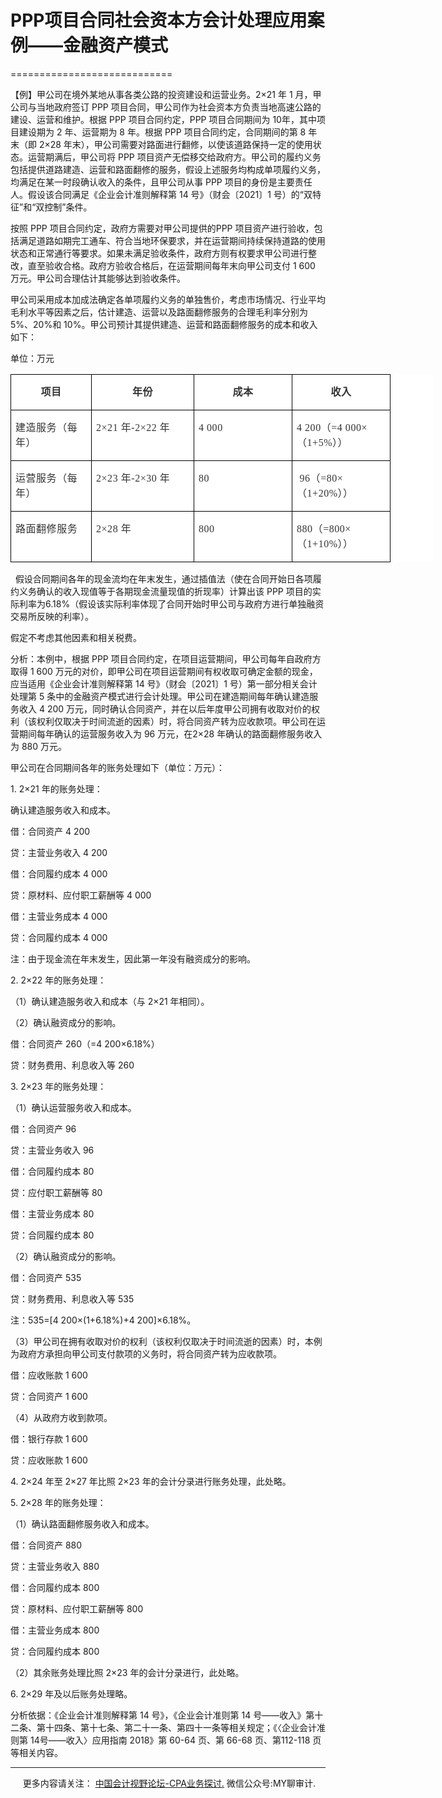 ﻿# PPP项目合同社会资本方会计处理应用案例——金融资产模式
============================

【例】甲公司在境外某地从事各类公路的投资建设和运营业务。2×21 年 1 月，甲公司与当地政府签订 PPP 项目合同，甲公司作为社会资本方负责当地高速公路的建设、运营和维护。根据 PPP 项目合同约定，PPP 项目合同期间为 10年，其中项目建设期为 2 年、运营期为 8 年。根据 PPP 项目合同约定，合同期间的第 8 年末（即 2×28 年末），甲公司需要对路面进行翻修，以使该道路保持一定的使用状态。运营期满后，甲公司将 PPP 项目资产无偿移交给政府方。甲公司的履约义务包括提供道路建造、运营和路面翻修的服务，假设上述服务均构成单项履约义务，均满足在某一时段确认收入的条件，且甲公司从事 PPP 项目的身份是主要责任人。假设该合同满足《企业会计准则解释第 14 号》（财会〔2021〕1 号）的“双特征”和“双控制”条件。

按照 PPP 项目合同约定，政府方需要对甲公司提供的PPP 项目资产进行验收，包括满足道路如期完工通车、符合当地环保要求，并在运营期间持续保持道路的使用状态和正常通行等要求。如果未满足验收条件，政府方则有权要求甲公司进行整改，直至验收合格。政府方验收合格后，在运营期间每年末向甲公司支付 1 600 万元。甲公司合理估计其能够达到验收条件。

甲公司采用成本加成法确定各单项履约义务的单独售价，考虑市场情况、行业平均毛利水平等因素之后，估计建造、运营以及路面翻修服务的合理毛利率分别为 5%、20%和 10%。甲公司预计其提供建造、运营和路面翻修服务的成本和收入如下：

单位：万元

<table class="MsoNormalTable" style="WIDTH: 507.6pt; BACKGROUND: white; BORDER-COLLAPSE: collapse; mso-padding-alt: 0cm 0cm 0cm 0cm; mso-yfti-tbllook: 1184" cellspacing="0" cellpadding="0" width="677" border="0"><tbody><tr style="mso-yfti-irow: 0; mso-yfti-firstrow: yes"><td style="BORDER-TOP: windowtext 1pt solid; BORDER-RIGHT: windowtext 1pt solid; WIDTH: 85.5pt; BORDER-BOTTOM: windowtext 1pt solid; PADDING-BOTTOM: 0cm; PADDING-TOP: 0cm; PADDING-LEFT: 5.25pt; BORDER-LEFT: windowtext 1pt solid; PADDING-RIGHT: 5.25pt; BACKGROUND-COLOR: transparent; mso-border-alt: solid windowtext .75pt" valign="top" width="114"><p class="MsoNormalCxSpMiddle" style="TEXT-ALIGN: center; LINE-HEIGHT: 150%; mso-pagination: widow-orphan; mso-mirror-indents: yes" align="center"><font size="3"><b><span style="FONT-FAMILY: 宋体; COLOR: #333333; LETTER-SPACING: 0.4pt; LINE-HEIGHT: 150%; mso-bidi-font-family: 宋体; mso-ascii-theme-font: major-fareast; mso-fareast-theme-font: major-fareast; mso-hansi-theme-font: major-fareast; mso-font-kerning: 0pt; mso-bidi-font-size: 12.0pt">项目</span></b><span lang="EN-US" style="FONT-FAMILY: 宋体; COLOR: #333333; LETTER-SPACING: 0.4pt; LINE-HEIGHT: 150%; mso-bidi-font-family: 宋体; mso-ascii-theme-font: major-fareast; mso-fareast-theme-font: major-fareast; mso-hansi-theme-font: major-fareast; mso-font-kerning: 0pt; mso-bidi-font-size: 12.0pt"><o:p></o:p></span></font></p></td><td style="BORDER-TOP: windowtext 1pt solid; BORDER-RIGHT: windowtext 1pt solid; WIDTH: 111.75pt; BORDER-BOTTOM: windowtext 1pt solid; PADDING-BOTTOM: 0cm; PADDING-TOP: 0cm; PADDING-LEFT: 5.25pt; BORDER-LEFT: #f0f0f0; PADDING-RIGHT: 5.25pt; BACKGROUND-COLOR: transparent; mso-border-bottom-alt: solid windowtext .75pt; mso-border-top-alt: solid windowtext .75pt; mso-border-right-alt: solid windowtext .75pt" valign="top" width="149"><p class="MsoNormalCxSpMiddle" style="TEXT-ALIGN: center; LINE-HEIGHT: 150%; mso-pagination: widow-orphan; mso-mirror-indents: yes" align="center"><font size="3"><b><span style="FONT-FAMILY: 宋体; COLOR: #333333; LETTER-SPACING: 0.4pt; LINE-HEIGHT: 150%; mso-bidi-font-family: 宋体; mso-ascii-theme-font: major-fareast; mso-fareast-theme-font: major-fareast; mso-hansi-theme-font: major-fareast; mso-font-kerning: 0pt; mso-bidi-font-size: 12.0pt">年份</span></b><span lang="EN-US" style="FONT-FAMILY: 宋体; COLOR: #333333; LETTER-SPACING: 0.4pt; LINE-HEIGHT: 150%; mso-bidi-font-family: 宋体; mso-ascii-theme-font: major-fareast; mso-fareast-theme-font: major-fareast; mso-hansi-theme-font: major-fareast; mso-font-kerning: 0pt; mso-bidi-font-size: 12.0pt"><o:p></o:p></span></font></p></td><td style="BORDER-TOP: windowtext 1pt solid; BORDER-RIGHT: windowtext 1pt solid; WIDTH: 106.5pt; BORDER-BOTTOM: windowtext 1pt solid; PADDING-BOTTOM: 0cm; PADDING-TOP: 0cm; PADDING-LEFT: 5.25pt; BORDER-LEFT: #f0f0f0; PADDING-RIGHT: 5.25pt; BACKGROUND-COLOR: transparent; mso-border-bottom-alt: solid windowtext .75pt; mso-border-top-alt: solid windowtext .75pt; mso-border-right-alt: solid windowtext .75pt" valign="top" width="142"><p class="MsoNormalCxSpMiddle" style="TEXT-ALIGN: center; LINE-HEIGHT: 150%; mso-pagination: widow-orphan; mso-mirror-indents: yes" align="center"><font size="3"><b><span style="FONT-FAMILY: 宋体; COLOR: #333333; LETTER-SPACING: 0.4pt; LINE-HEIGHT: 150%; mso-bidi-font-family: 宋体; mso-ascii-theme-font: major-fareast; mso-fareast-theme-font: major-fareast; mso-hansi-theme-font: major-fareast; mso-font-kerning: 0pt; mso-bidi-font-size: 12.0pt">成本</span></b><span lang="EN-US" style="FONT-FAMILY: 宋体; COLOR: #333333; LETTER-SPACING: 0.4pt; LINE-HEIGHT: 150%; mso-bidi-font-family: 宋体; mso-ascii-theme-font: major-fareast; mso-fareast-theme-font: major-fareast; mso-hansi-theme-font: major-fareast; mso-font-kerning: 0pt; mso-bidi-font-size: 12.0pt"><o:p></o:p></span></font></p></td><td style="BORDER-TOP: windowtext 1pt solid; BORDER-RIGHT: windowtext 1pt solid; WIDTH: 106.5pt; BORDER-BOTTOM: windowtext 1pt solid; PADDING-BOTTOM: 0cm; PADDING-TOP: 0cm; PADDING-LEFT: 5.25pt; BORDER-LEFT: #f0f0f0; PADDING-RIGHT: 5.25pt; BACKGROUND-COLOR: transparent; mso-border-bottom-alt: solid windowtext .75pt; mso-border-top-alt: solid windowtext .75pt; mso-border-right-alt: solid windowtext .75pt" valign="top" width="142"><p class="MsoNormalCxSpMiddle" style="TEXT-ALIGN: center; LINE-HEIGHT: 150%; mso-pagination: widow-orphan; mso-mirror-indents: yes" align="center"><font size="3"><b><span style="FONT-FAMILY: 宋体; COLOR: #333333; LETTER-SPACING: 0.4pt; LINE-HEIGHT: 150%; mso-bidi-font-family: 宋体; mso-ascii-theme-font: major-fareast; mso-fareast-theme-font: major-fareast; mso-hansi-theme-font: major-fareast; mso-font-kerning: 0pt; mso-bidi-font-size: 12.0pt">收入</span></b><span lang="EN-US" style="FONT-FAMILY: 宋体; COLOR: #333333; LETTER-SPACING: 0.4pt; LINE-HEIGHT: 150%; mso-bidi-font-family: 宋体; mso-ascii-theme-font: major-fareast; mso-fareast-theme-font: major-fareast; mso-hansi-theme-font: major-fareast; mso-font-kerning: 0pt; mso-bidi-font-size: 12.0pt"><o:p></o:p></span></font></p></td></tr><tr style="mso-yfti-irow: 1"><td style="BORDER-TOP: #f0f0f0; BORDER-RIGHT: windowtext 1pt solid; WIDTH: 85.5pt; BORDER-BOTTOM: windowtext 1pt solid; PADDING-BOTTOM: 0cm; PADDING-TOP: 0cm; PADDING-LEFT: 5.25pt; BORDER-LEFT: windowtext 1pt solid; PADDING-RIGHT: 5.25pt; BACKGROUND-COLOR: transparent; mso-border-bottom-alt: solid windowtext .75pt; mso-border-right-alt: solid windowtext .75pt; mso-border-left-alt: solid windowtext .75pt" valign="top" width="114"><p class="MsoNormalCxSpMiddle" style="LINE-HEIGHT: 150%; mso-pagination: widow-orphan; mso-mirror-indents: yes"><span style="FONT-FAMILY: 宋体; COLOR: #333333; LETTER-SPACING: 0.4pt; LINE-HEIGHT: 150%; mso-bidi-font-family: 宋体; mso-ascii-theme-font: major-fareast; mso-fareast-theme-font: major-fareast; mso-hansi-theme-font: major-fareast; mso-font-kerning: 0pt; mso-bidi-font-size: 12.0pt"><font size="3">建造服务（每年）<span lang="EN-US"><o:p></o:p></span></font></span></p></td><td style="BORDER-TOP: #f0f0f0; BORDER-RIGHT: windowtext 1pt solid; WIDTH: 111.75pt; BORDER-BOTTOM: windowtext 1pt solid; PADDING-BOTTOM: 0cm; PADDING-TOP: 0cm; PADDING-LEFT: 5.25pt; BORDER-LEFT: #f0f0f0; PADDING-RIGHT: 5.25pt; BACKGROUND-COLOR: transparent; mso-border-bottom-alt: solid windowtext .75pt; mso-border-right-alt: solid windowtext .75pt" valign="top" width="149"><p class="MsoNormalCxSpMiddle" style="LINE-HEIGHT: 150%; mso-pagination: widow-orphan; mso-mirror-indents: yes"><font size="3"><span lang="EN-US" style="FONT-FAMILY: 宋体; COLOR: #333333; LETTER-SPACING: 0.4pt; LINE-HEIGHT: 150%; mso-bidi-font-family: 宋体; mso-ascii-theme-font: major-fareast; mso-fareast-theme-font: major-fareast; mso-hansi-theme-font: major-fareast; mso-font-kerning: 0pt; mso-bidi-font-size: 12.0pt">2</span><span style="FONT-FAMILY: 宋体; COLOR: #333333; LETTER-SPACING: 0.4pt; LINE-HEIGHT: 150%; mso-bidi-font-family: 宋体; mso-ascii-theme-font: major-fareast; mso-fareast-theme-font: major-fareast; mso-hansi-theme-font: major-fareast; mso-font-kerning: 0pt; mso-bidi-font-size: 12.0pt">×<span lang="EN-US">21 </span>年<span lang="EN-US">-2</span>×<span lang="EN-US">22 </span>年<span lang="EN-US"><o:p></o:p></span></span></font></p></td><td style="BORDER-TOP: #f0f0f0; BORDER-RIGHT: windowtext 1pt solid; WIDTH: 106.5pt; BORDER-BOTTOM: windowtext 1pt solid; PADDING-BOTTOM: 0cm; PADDING-TOP: 0cm; PADDING-LEFT: 5.25pt; BORDER-LEFT: #f0f0f0; PADDING-RIGHT: 5.25pt; BACKGROUND-COLOR: transparent; mso-border-bottom-alt: solid windowtext .75pt; mso-border-right-alt: solid windowtext .75pt" valign="top" width="142"><p class="MsoNormalCxSpMiddle" style="LINE-HEIGHT: 150%; mso-pagination: widow-orphan; mso-mirror-indents: yes"><span lang="EN-US" style="FONT-FAMILY: 宋体; COLOR: #333333; LETTER-SPACING: 0.4pt; LINE-HEIGHT: 150%; mso-bidi-font-family: 宋体; mso-ascii-theme-font: major-fareast; mso-fareast-theme-font: major-fareast; mso-hansi-theme-font: major-fareast; mso-font-kerning: 0pt; mso-bidi-font-size: 12.0pt"><font size="3">4 000<o:p></o:p></font></span></p></td><td style="BORDER-TOP: #f0f0f0; BORDER-RIGHT: windowtext 1pt solid; WIDTH: 106.5pt; BORDER-BOTTOM: windowtext 1pt solid; PADDING-BOTTOM: 0cm; PADDING-TOP: 0cm; PADDING-LEFT: 5.25pt; BORDER-LEFT: #f0f0f0; PADDING-RIGHT: 5.25pt; BACKGROUND-COLOR: transparent; mso-border-bottom-alt: solid windowtext .75pt; mso-border-right-alt: solid windowtext .75pt" valign="top" width="142"><p class="MsoNormalCxSpMiddle" style="LINE-HEIGHT: 150%; mso-pagination: widow-orphan; mso-mirror-indents: yes"><font size="3"><span lang="EN-US" style="FONT-FAMILY: 宋体; COLOR: #333333; LETTER-SPACING: 0.4pt; LINE-HEIGHT: 150%; mso-bidi-font-family: 宋体; mso-ascii-theme-font: major-fareast; mso-fareast-theme-font: major-fareast; mso-hansi-theme-font: major-fareast; mso-font-kerning: 0pt; mso-bidi-font-size: 12.0pt">4 200</span><span style="FONT-FAMILY: 宋体; COLOR: #333333; LETTER-SPACING: 0.4pt; LINE-HEIGHT: 150%; mso-bidi-font-family: 宋体; mso-ascii-theme-font: major-fareast; mso-fareast-theme-font: major-fareast; mso-hansi-theme-font: major-fareast; mso-font-kerning: 0pt; mso-bidi-font-size: 12.0pt">（<span lang="EN-US">=4 000</span>×（<span lang="EN-US">1+5%</span>））<span lang="EN-US"><o:p></o:p></span></span></font></p></td></tr><tr style="mso-yfti-irow: 2"><td style="BORDER-TOP: #f0f0f0; BORDER-RIGHT: windowtext 1pt solid; WIDTH: 85.5pt; BORDER-BOTTOM: windowtext 1pt solid; PADDING-BOTTOM: 0cm; PADDING-TOP: 0cm; PADDING-LEFT: 5.25pt; BORDER-LEFT: windowtext 1pt solid; PADDING-RIGHT: 5.25pt; BACKGROUND-COLOR: transparent; mso-border-bottom-alt: solid windowtext .75pt; mso-border-right-alt: solid windowtext .75pt; mso-border-left-alt: solid windowtext .75pt" valign="top" width="114"><p class="MsoNormalCxSpMiddle" style="LINE-HEIGHT: 150%; mso-pagination: widow-orphan; mso-mirror-indents: yes"><span style="FONT-FAMILY: 宋体; COLOR: #333333; LETTER-SPACING: 0.4pt; LINE-HEIGHT: 150%; mso-bidi-font-family: 宋体; mso-ascii-theme-font: major-fareast; mso-fareast-theme-font: major-fareast; mso-hansi-theme-font: major-fareast; mso-font-kerning: 0pt; mso-bidi-font-size: 12.0pt"><font size="3">运营服务（每年）<span lang="EN-US"><o:p></o:p></span></font></span></p></td><td style="BORDER-TOP: #f0f0f0; BORDER-RIGHT: windowtext 1pt solid; WIDTH: 111.75pt; BORDER-BOTTOM: windowtext 1pt solid; PADDING-BOTTOM: 0cm; PADDING-TOP: 0cm; PADDING-LEFT: 5.25pt; BORDER-LEFT: #f0f0f0; PADDING-RIGHT: 5.25pt; BACKGROUND-COLOR: transparent; mso-border-bottom-alt: solid windowtext .75pt; mso-border-right-alt: solid windowtext .75pt" valign="top" width="149"><p class="MsoNormalCxSpMiddle" style="LINE-HEIGHT: 150%; mso-pagination: widow-orphan; mso-mirror-indents: yes"><font size="3"><span lang="EN-US" style="FONT-FAMILY: 宋体; COLOR: #333333; LETTER-SPACING: 0.4pt; LINE-HEIGHT: 150%; mso-bidi-font-family: 宋体; mso-ascii-theme-font: major-fareast; mso-fareast-theme-font: major-fareast; mso-hansi-theme-font: major-fareast; mso-font-kerning: 0pt; mso-bidi-font-size: 12.0pt">2</span><span style="FONT-FAMILY: 宋体; COLOR: #333333; LETTER-SPACING: 0.4pt; LINE-HEIGHT: 150%; mso-bidi-font-family: 宋体; mso-ascii-theme-font: major-fareast; mso-fareast-theme-font: major-fareast; mso-hansi-theme-font: major-fareast; mso-font-kerning: 0pt; mso-bidi-font-size: 12.0pt">×<span lang="EN-US">23 </span>年<span lang="EN-US">-2</span>×<span lang="EN-US">30 </span>年<span lang="EN-US"><o:p></o:p></span></span></font></p></td><td style="BORDER-TOP: #f0f0f0; BORDER-RIGHT: windowtext 1pt solid; WIDTH: 106.5pt; BORDER-BOTTOM: windowtext 1pt solid; PADDING-BOTTOM: 0cm; PADDING-TOP: 0cm; PADDING-LEFT: 5.25pt; BORDER-LEFT: #f0f0f0; PADDING-RIGHT: 5.25pt; BACKGROUND-COLOR: transparent; mso-border-bottom-alt: solid windowtext .75pt; mso-border-right-alt: solid windowtext .75pt" valign="top" width="142"><p class="MsoNormalCxSpMiddle" style="LINE-HEIGHT: 150%; mso-pagination: widow-orphan; mso-mirror-indents: yes"><span lang="EN-US" style="FONT-FAMILY: 宋体; COLOR: #333333; LETTER-SPACING: 0.4pt; LINE-HEIGHT: 150%; mso-bidi-font-family: 宋体; mso-ascii-theme-font: major-fareast; mso-fareast-theme-font: major-fareast; mso-hansi-theme-font: major-fareast; mso-font-kerning: 0pt; mso-bidi-font-size: 12.0pt"><font size="3">80<o:p></o:p></font></span></p></td><td style="BORDER-TOP: #f0f0f0; BORDER-RIGHT: windowtext 1pt solid; WIDTH: 106.5pt; BORDER-BOTTOM: windowtext 1pt solid; PADDING-BOTTOM: 0cm; PADDING-TOP: 0cm; PADDING-LEFT: 5.25pt; BORDER-LEFT: #f0f0f0; PADDING-RIGHT: 5.25pt; BACKGROUND-COLOR: transparent; mso-border-bottom-alt: solid windowtext .75pt; mso-border-right-alt: solid windowtext .75pt" valign="top" width="142"><p class="MsoNormalCxSpMiddle" style="LINE-HEIGHT: 150%; mso-pagination: widow-orphan; mso-mirror-indents: yes"><font size="3"><span lang="EN-US" style="FONT-FAMILY: 宋体; COLOR: #333333; LETTER-SPACING: 0.4pt; LINE-HEIGHT: 150%; mso-bidi-font-family: 宋体; mso-ascii-theme-font: major-fareast; mso-fareast-theme-font: major-fareast; mso-hansi-theme-font: major-fareast; mso-font-kerning: 0pt; mso-bidi-font-size: 12.0pt">&nbsp;96</span><span style="FONT-FAMILY: 宋体; COLOR: #333333; LETTER-SPACING: 0.4pt; LINE-HEIGHT: 150%; mso-bidi-font-family: 宋体; mso-ascii-theme-font: major-fareast; mso-fareast-theme-font: major-fareast; mso-hansi-theme-font: major-fareast; mso-font-kerning: 0pt; mso-bidi-font-size: 12.0pt">（<span lang="EN-US">=80</span>×（<span lang="EN-US">1+20%</span>））<span lang="EN-US"><o:p></o:p></span></span></font></p></td></tr><tr style="mso-yfti-irow: 3; mso-yfti-lastrow: yes"><td style="BORDER-TOP: #f0f0f0; BORDER-RIGHT: windowtext 1pt solid; WIDTH: 85.5pt; BORDER-BOTTOM: windowtext 1pt solid; PADDING-BOTTOM: 0cm; PADDING-TOP: 0cm; PADDING-LEFT: 5.25pt; BORDER-LEFT: windowtext 1pt solid; PADDING-RIGHT: 5.25pt; BACKGROUND-COLOR: transparent; mso-border-bottom-alt: solid windowtext .75pt; mso-border-right-alt: solid windowtext .75pt; mso-border-left-alt: solid windowtext .75pt" valign="top" width="114"><p class="MsoNormalCxSpMiddle" style="LINE-HEIGHT: 150%; mso-pagination: widow-orphan; mso-mirror-indents: yes"><span style="FONT-FAMILY: 宋体; COLOR: #333333; LETTER-SPACING: 0.4pt; LINE-HEIGHT: 150%; mso-bidi-font-family: 宋体; mso-ascii-theme-font: major-fareast; mso-fareast-theme-font: major-fareast; mso-hansi-theme-font: major-fareast; mso-font-kerning: 0pt; mso-bidi-font-size: 12.0pt"><font size="3">路面翻修服务<span lang="EN-US"><o:p></o:p></span></font></span></p></td><td style="BORDER-TOP: #f0f0f0; BORDER-RIGHT: windowtext 1pt solid; WIDTH: 111.75pt; BORDER-BOTTOM: windowtext 1pt solid; PADDING-BOTTOM: 0cm; PADDING-TOP: 0cm; PADDING-LEFT: 5.25pt; BORDER-LEFT: #f0f0f0; PADDING-RIGHT: 5.25pt; BACKGROUND-COLOR: transparent; mso-border-bottom-alt: solid windowtext .75pt; mso-border-right-alt: solid windowtext .75pt" valign="top" width="149"><p class="MsoNormalCxSpMiddle" style="LINE-HEIGHT: 150%; mso-pagination: widow-orphan; mso-mirror-indents: yes"><font size="3"><span lang="EN-US" style="FONT-FAMILY: 宋体; COLOR: #333333; LETTER-SPACING: 0.4pt; LINE-HEIGHT: 150%; mso-bidi-font-family: 宋体; mso-ascii-theme-font: major-fareast; mso-fareast-theme-font: major-fareast; mso-hansi-theme-font: major-fareast; mso-font-kerning: 0pt; mso-bidi-font-size: 12.0pt">2</span><span style="FONT-FAMILY: 宋体; COLOR: #333333; LETTER-SPACING: 0.4pt; LINE-HEIGHT: 150%; mso-bidi-font-family: 宋体; mso-ascii-theme-font: major-fareast; mso-fareast-theme-font: major-fareast; mso-hansi-theme-font: major-fareast; mso-font-kerning: 0pt; mso-bidi-font-size: 12.0pt">×<span lang="EN-US">28 </span>年<span lang="EN-US"><o:p></o:p></span></span></font></p></td><td style="BORDER-TOP: #f0f0f0; BORDER-RIGHT: windowtext 1pt solid; WIDTH: 106.5pt; BORDER-BOTTOM: windowtext 1pt solid; PADDING-BOTTOM: 0cm; PADDING-TOP: 0cm; PADDING-LEFT: 5.25pt; BORDER-LEFT: #f0f0f0; PADDING-RIGHT: 5.25pt; BACKGROUND-COLOR: transparent; mso-border-bottom-alt: solid windowtext .75pt; mso-border-right-alt: solid windowtext .75pt" valign="top" width="142"><p class="MsoNormalCxSpMiddle" style="LINE-HEIGHT: 150%; mso-pagination: widow-orphan; mso-mirror-indents: yes"><span lang="EN-US" style="FONT-FAMILY: 宋体; COLOR: #333333; LETTER-SPACING: 0.4pt; LINE-HEIGHT: 150%; mso-bidi-font-family: 宋体; mso-ascii-theme-font: major-fareast; mso-fareast-theme-font: major-fareast; mso-hansi-theme-font: major-fareast; mso-font-kerning: 0pt; mso-bidi-font-size: 12.0pt"><font size="3">800<o:p></o:p></font></span></p></td><td style="BORDER-TOP: #f0f0f0; BORDER-RIGHT: windowtext 1pt solid; WIDTH: 106.5pt; BORDER-BOTTOM: windowtext 1pt solid; PADDING-BOTTOM: 0cm; PADDING-TOP: 0cm; PADDING-LEFT: 5.25pt; BORDER-LEFT: #f0f0f0; PADDING-RIGHT: 5.25pt; BACKGROUND-COLOR: transparent; mso-border-bottom-alt: solid windowtext .75pt; mso-border-right-alt: solid windowtext .75pt" valign="top" width="142"><p class="MsoNormalCxSpMiddle" style="LINE-HEIGHT: 150%; mso-pagination: widow-orphan; mso-mirror-indents: yes"><font size="3"><span lang="EN-US" style="FONT-FAMILY: 宋体; COLOR: #333333; LETTER-SPACING: 0.4pt; LINE-HEIGHT: 150%; mso-bidi-font-family: 宋体; mso-ascii-theme-font: major-fareast; mso-fareast-theme-font: major-fareast; mso-hansi-theme-font: major-fareast; mso-font-kerning: 0pt; mso-bidi-font-size: 12.0pt">880</span><span style="FONT-FAMILY: 宋体; COLOR: #333333; LETTER-SPACING: 0.4pt; LINE-HEIGHT: 150%; mso-bidi-font-family: 宋体; mso-ascii-theme-font: major-fareast; mso-fareast-theme-font: major-fareast; mso-hansi-theme-font: major-fareast; mso-font-kerning: 0pt; mso-bidi-font-size: 12.0pt">（<span lang="EN-US">=800</span>×（<span lang="EN-US">1+10%</span>））<span lang="EN-US"><o:p></o:p></span></span></font></p></td></tr></tbody></table>

  假设合同期间各年的现金流均在年末发生，通过插值法（使在合同开始日各项履约义务确认的收入现值等于各期现金流量现值的折现率）计算出该 PPP 项目的实际利率为6.18%（假设该实际利率体现了合同开始时甲公司与政府方进行单独融资交易所反映的利率）。

假定不考虑其他因素和相关税费。

分析：本例中，根据 PPP 项目合同约定，在项目运营期间，甲公司每年自政府方取得 1 600 万元的对价，即甲公司在项目运营期间有权收取可确定金额的现金，应当适用《企业会计准则解释第 14 号》（财会〔2021〕1 号）第一部分相关会计处理第 5 条中的金融资产模式进行会计处理。甲公司在建造期间每年确认建造服务收入 4 200 万元，同时确认合同资产，并在以后年度甲公司拥有收取对价的权利（该权利仅取决于时间流逝的因素）时，将合同资产转为应收款项。甲公司在运营期间每年确认的运营服务收入为 96 万元，在2×28 年确认的路面翻修服务收入为 880 万元。

甲公司在合同期间各年的账务处理如下（单位：万元）：

1\. 2×21 年的账务处理：

确认建造服务收入和成本。

借：合同资产 4 200

贷：主营业务收入 4 200

借：合同履约成本 4 000

贷：原材料、应付职工薪酬等 4 000

借：主营业务成本 4 000

贷：合同履约成本 4 000

注：由于现金流在年末发生，因此第一年没有融资成分的影响。

2\. 2×22 年的账务处理：

（1）确认建造服务收入和成本（与 2×21 年相同）。

（2）确认融资成分的影响。

借：合同资产 260（\=4 200×6.18%）

贷：财务费用、利息收入等 260

3\. 2×23 年的账务处理：

（1）确认运营服务收入和成本。

借：合同资产 96

贷：主营业务收入 96

借：合同履约成本 80

贷：应付职工薪酬等 80

借：主营业务成本 80

贷：合同履约成本 80

（2）确认融资成分的影响。

借：合同资产 535

贷：财务费用、利息收入等 535

注：535=\[4 200×(1+6.18%)+4 200\]×6.18%。

（3）甲公司在拥有收取对价的权利（该权利仅取决于时间流逝的因素）时，本例为政府方承担向甲公司支付款项的义务时，将合同资产转为应收款项。

借：应收账款 1 600

贷：合同资产 1 600

（4）从政府方收到款项。

借：银行存款 1 600

贷：应收账款 1 600

4\. 2×24 年至 2×27 年比照 2×23 年的会计分录进行账务处理，此处略。

5\. 2×28 年的账务处理：

（1）确认路面翻修服务收入和成本。

借：合同资产 880

贷：主营业务收入 880

借：合同履约成本 800

贷：原材料、应付职工薪酬等 800

借：主营业务成本 800

贷：合同履约成本 800

（2）其余账务处理比照 2×23 年的会计分录进行，此处略。

6\. 2×29 年及以后账务处理略。

分析依据：《企业会计准则解释第 14 号》，《企业会计准则第 14 号——收入》第十二条、第十四条、第十七条、第二十一条、第四十一条等相关规定；《〈企业会计准则第 14号——收入〉应用指南 2018》第 60-64 页、第 66-68 页、第112-118 页等相关内容。 

* * *

     更多内容请关注： [中国会计视野论坛-CPA业务探讨.](https://bbs.esnai.com/thread-5354530-1-3.html) 微信公众号:MY聊审计.
